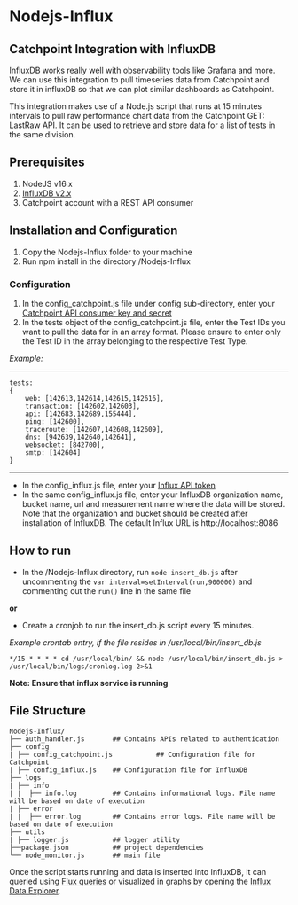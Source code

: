 # Nodejs-Influx
Catchpoint Integration with InfluxDB
---
InfluxDB works really well with observability tools like Grafana and more. We can use this integration to pull timeseries data from Catchpoint and store it in influxDB so that we can plot similar dashboards as Catchpoint.

This integration makes use of a Node.js script that runs at 15 minutes intervals to pull raw performance chart data from the Catchpoint GET: LastRaw API. It can be used to retrieve and store data for a list of tests in the same division. 

## Prerequisites
1. NodeJS v16.x
2. [InfluxDB v2.x](https://docs.influxdata.com/influxdb/v2.1/install/?t=Linux)
3. Catchpoint account with a REST API consumer

## Installation and Configuration
1. Copy the Nodejs-Influx folder to your machine
2. Run npm install in the directory /Nodejs-Influx

### Configuration
1. In the config_catchpoint.js file under config sub-directory, enter your [Catchpoint API consumer key and secret](https://portal.catchpoint.com/ui/Content/Administration/ApiDetail.aspx)
2. In the tests object of the config_catchpoint.js file, enter the Test IDs you want to pull the data for in an array format. Please ensure to enter only the Test ID in the array belonging to the respective Test Type.

*Example:*

---
    tests: 
    {
        web: [142613,142614,142615,142616],
        transaction: [142602,142603],
        api: [142683,142689,155444],
        ping: [142600],
        traceroute: [142607,142608,142609],
        dns: [942639,142640,142641],
        websocket: [842700],
        smtp: [142604]
    }

---
- In the config_influx.js file, enter your [Influx API token](https://docs.influxdata.com/influxdb/cloud/security/tokens/create-token/)
- In the same config_influx.js file, enter your InfluxDB organization name, bucket name, url and measurement name where the data will be stored. Note that the organization and bucket should be created after installation of InfluxDB. The default Influx URL is http://localhost:8086

## How to run
- In the /Nodejs-Influx directory, run `node insert_db.js` after uncommenting the `var interval=setInterval(run,900000)` and commenting out the `run()` line in the same file

**or**

- Create a cronjob to run the insert_db.js script every 15 minutes.

*Example crontab entry, if the file resides in /usr/local/bin/insert_db.js*

`*/15 * * * * cd /usr/local/bin/ && node /usr/local/bin/insert_db.js > /usr/local/bin/logs/cronlog.log 2>&1`

**Note: Ensure that influx service is running**

## File Structure

    Nodejs-Influx/
    ├── auth_handler.js       ## Contains APIs related to authentication       
    ├── config
    | ├── config_catchpoint.js           ## Configuration file for Catchpoint 
    | ├── config_influx.js    ## Configuration file for InfluxDB 
    ├── logs
    | ├── info
    | |  ├── info.log         ## Contains informational logs. File name will be based on date of execution
    | ├── error
    | |  ├── error.log        ## Contains error logs. File name will be based on date of execution          
    ├── utils
    | ├── logger.js           ## logger utility
    ├──package.json           ## project dependencies
    └── node_monitor.js       ## main file


Once the script starts running and data is inserted into InfluxDB, it can queried using [Flux queries](https://docs.influxdata.com/influxdb/v2.1/query-data/execute-queries/influx-api/) or visualized in graphs by opening the [Influx Data Explorer](https://docs.influxdata.com/influxdb/cloud/query-data/execute-queries/data-explorer/). 

